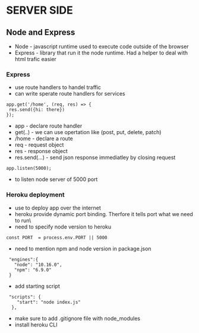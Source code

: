 # SERVER SIDE

## Node and Express
 - Node - javascript runtime used to execute code outside of the browser
 - Express - library that run it the node runtime. Had a helper to deal with html trafic easier 

 ### Express
 - use route handlers to handel traffic
 - can write sperate route handlers for services

 ~~~
app.get('/home', (req, res) => {
  res.send({hi: there})
});
 ~~~

* app - declare route handler
* get(..) - we can use opertation like (post, put, delete, patch)
* /home - declare a route
* req - request object
* res - response object
* res.send(...) - send json response immediatley by closing request

~~~
app.listen(5000);
~~~
* to listen node server of 5000 port

### Heroku deployment

- use to deploy app over the internet
- heroku provide dynamic port binding. Therfore it tells port what we need to run\
- need to specify node version to heroku

~~~
const PORT  = process.env.PORT || 5000

~~~
 - need to mention npm and node version in package.json
 ~~~
  "engines":{
    "node": "10.16.0",
    "npm": "6.9.0"
  }
 ~~~
- add starting script
~~~
 "scripts": {
    "start": "node index.js"
  },
~~~
- make sure to add .gitignore file with node_modules
- install heroku CLI
